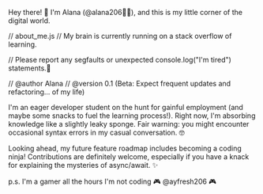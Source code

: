 Hey there! 👋 I'm Alana (@alana206👩‍💻), and this is my little corner of the digital world.

// about_me.js
// My brain is currently running on a stack overflow of learning.

// Please report any segfaults or unexpected console.log("I'm tired") statements.💯

// @author Alana
// @version 0.1 (Beta: Expect frequent updates and refactoring... of my life)


I'm an eager developer student on the hunt for gainful employment (and maybe some snacks to fuel the learning process!). Right now, I'm absorbing knowledge like a slightly leaky sponge. Fair warning: you might encounter occasional syntax errors in my casual conversation. 🤓

Looking ahead, my future feature roadmap includes becoming a coding ninja! Contributions are definitely welcome, especially if you have a knack for explaining the mysteries of async/await. ✨

p.s. I'm a gamer all the hours I'm not coding 🎮 @ayfresh206 🎮
